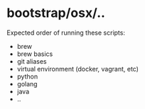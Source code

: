# bootstrap/osx/..
Expected order of running these scripts:
- brew
- brew basics
- git aliases
- virtual environment (docker, vagrant, etc)
- python
- golang
- java
- ..
